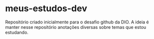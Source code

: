 # meus-estudos-dev
Repositório criado inicialmente para o desafio github da DIO. A ideia é manter nesse repositório anotações diversas sobre temas que estou estudando.
